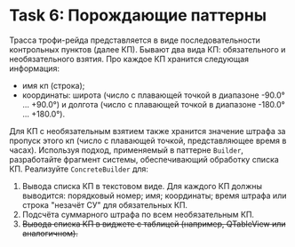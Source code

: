 # Task 6: Порождающие паттерны

Трасса трофи-рейда представляется в виде последовательности контрольных пунктов (далее КП). Бывают два вида КП: обязательного и необязательного взятия. Про каждое КП хранится следующая информация:

* имя кп (строка);
* координаты: широта (число с плавающей точкой в диапазоне -90.0° ... +90.0°) и долгота (число с плавающей точкой в диапазоне -180.0° ... +180.0°).

Для КП с необязательным взятием также хранится значение штрафа за пропуск этого кп (число с плавающей точкой, представляющее время в часах). Используя подход, применяемый в паттерне `Builder`, разработайте фрагмент системы, обеспечивающий обработку списка КП. Реализуйте `ConcreteBuilder` для:

1) Вывода списка КП в текстовом виде. Для каждого КП должны выводится: порядковый номер; имя; координаты; время штрафа или строка "незачёт СУ" для обязательных КП.
2) Подсчёта суммарного штрафа по всем необязательным КП.
3) ~~Вывода списка КП в виджете с таблицей (например, QTableView или аналогичном).~~
